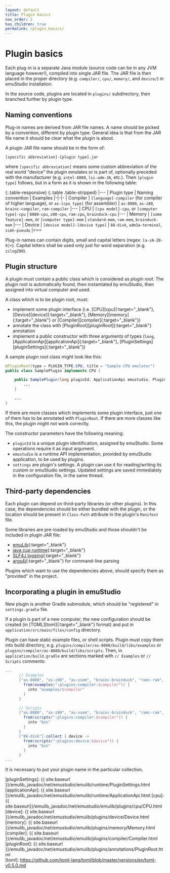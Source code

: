```yaml
---
layout: default
title: Plugin basics
nav_order: 2
has_children: true
permalink: /plugin_basics/
---
```


# Plugin basics

Each plug-in is a separate Java module (source code can be in any JVM language however!), compiled into single JAR file.
The JAR file is then placed in the proper directory (e.g. `compiler/`, `cpu/`, `memory/`, and `device/`) in emuStudio
installation.

In the source code, plugins are located in `plugins/` subdirectory, then branched further by plugin type.

## Naming conventions

Plug-in names are derived from JAR file names. A name should be picked by a convention, different by plugin type.
General idea is that from the JAR file name it should be clear what the plugin is about.
 
A plugin JAR file name should be in the form of: 

```
[specific abbreviation]-[plugin type].jar
```

where `[specific abbreviation]` means some custom abbreviation of the real world "device" the plugin emulates or is part of,
optionally preceded with the manufacturer (e.g. `intel-8080`, `lsi-adm-3A`, etc.).
Then `[plugin type]` follows, but in a form as it is shown in the following table:

{:.table-responsive}
{:.table .table-stripped}
|---
| Plugin type | Naming convention | Examples
|-|-|-
| Compiler | `[language]-compiler` (for compiler of higher language), or `as-[cpu type]` (for assembler) | `as-8080`, `as-z80`, `brainc-compiler`, `ram-compiler`
|---
| CPU | `[cpu model]-cpu`, or `[computer type]-cpu` | `8080-cpu`, `z80-cpu`, `ram-cpu`, `brainduck-cpu`
|---
| Memory | `[some feature]-mem`, or `[computer type]-mem` | `standard-mem`, `ram-mem`, `brainduck-mem`
|---
| Device | `[device model]-[device type]` | `88-disk`, `adm3a-terminal`, `simh-pseudo`
|===


Plug-in names can contain digits, small and capital letters (regex: `[a-zA-Z0-9]+`). Capital letters shall be used only
just for word separation (e.g. `zilogZ80`).

## Plugin structure

A plugin must contain a public class which is considered as _plugin root_. The plugin root is automatically found, then
instantiated by emuStudio, then assigned into virtual computer and used.

A class which is to be plugin root, must:

- implement some plugin interface (i.e. [CPU][cpu]{:target="_blank"}, [Device][device]{:target="_blank"}, [Memory][memory]{:target="_blank"} or [Compiler][compiler]{:target="_blank"})
- annotate the class with [PluginRoot][pluginRoot]{:target="_blank"} annotation  
- implement a public constructor with three arguments of types (`long`, [ApplicationApi][applicationApi]{:target="_blank"}, [PluginSettings][pluginSettings]{:target="_blank"})

A sample plugin root class might look like this: 

```java
@PluginRoot(type = PLUGIN_TYPE.CPU, title = "Sample CPU emulator")
public class SamplePlugin implements CPU {

    public SamplePlugin(long pluginId, ApplicationApi emustudio, PluginSettings settings) {
        ...
    }

    ...
}
```

If there are more classes which implements some plugin interface, just one of them has to be annotated with `PluginRoot`.
If there are more classes like this, the plugin might not work correctly.  

The constructor parameters have the following meaning:

- `pluginId` is a unique plugin identification, assigned by emuStudio. Some operations require it as input argument.
- `emustudio` is a runtime API implementation, provided by emuStudio application, to be used by plugins.
- `settings` are plugin's settings. A plugin can use it for reading/writing its custom or emuStudio settings.
  Updated settings are saved immediately in the configuration file, in the same thread.

## Third-party dependencies

Each plugin can depend on third-party libraries (or other plugins). In this case, the dependencies should be either
bundled with the plugin, or the location should be present in `Class-Path` attribute in the plugin's `Manifest` file.

Some libraries are pre-loaded by emuStudio and those shouldn't be included in plugin JAR file:

- [emuLib][emulib]{:target="_blank"}
- [java cup runtime][java-cup]{:target="_blank"}
- [SLF4J logging][slf4j]{:target="_blank"}
- [args4j][args4j]{:target="_blank"} for command-line parsing

Plugins which want to use the dependencies above, should specify them as "provided" in the project.

## Incorporating a plugin in emuStudio

New plugin is another Gradle submodule, which should be "registered" in `settings.gradle` file.

If a plugin is part of a new computer, the new configuration should be created (in [TOML][toml]{:target="_blank"} format) and put in `application/src/main/files/config` directory.

Plugin can have static example files, or shell scripts. Plugin must copy them into build directory, e.g. `plugins/compiler/as-8080/build/libs/examples` or `plugins/compiler/as-8080/build/libs/scripts`. Then, in `application/build.gradle` are sections marked with `// Examples` or `// Scripts` comments:

```groovy
...
      // Examples
      ["as-8080", "as-z80", "as-ssem", "brainc-brainduck", "ramc-ram", "raspc-rasp"].collect { compiler ->
        from(examples(":plugins:compiler:$compiler")) {
          into "examples/$compiler"
        }
      }

      // Scripts
      ["as-8080", "as-z80", "as-ssem", "brainc-brainduck", "ramc-ram", "raspc-rasp"].collect { compiler ->
        from(scripts(":plugins:compiler:$compiler")) {
          into "bin"
        }
      }
      ["88-disk"].collect { device ->
        from(scripts(":plugins:device:$device")) {
          into "bin"
        }
      }
...
```

It is necessary to put your plugin name in the particular collection.

[emulib]: https://search.maven.org/artifact/net.emustudio/emulib/11.5.0/jar
[java-cup]: https://mvnrepository.com/artifact/com.github.vbmacher/java-cup-runtime/11b-20160615
[slf4j]: https://mvnrepository.com/artifact/org.slf4j/slf4j-api/1.7.30
[args4j]: https://mvnrepository.com/artifact/args4j/args4j/2.33
[pluginSettings]: {{ site.baseurl }}/emulib_javadoc/net/emustudio/emulib/runtime/PluginSettings.html
[applicationApi]: {{ site.baseurl }}/emulib_javadoc/net/emustudio/emulib/runtime/ApplicationApi.html
[cpu]: {{ site.baseurl}}/emulib_javadoc/net/emustudio/emulib/plugins/cpu/CPU.html
[device]: {{ site.baseurl }}/emulib_javadoc/net/emustudio/emulib/plugins/device/Device.html
[memory]: {{ site.baseurl }}/emulib_javadoc/net/emustudio/emulib/plugins/memory/Memory.html
[compiler]: {{ site.baseurl }}/emulib_javadoc/net/emustudio/emulib/plugins/compiler/Compiler.html
[pluginRoot]: {{ site.baseurl }}/emulib_javadoc/net/emustudio/emulib/plugins/annotations/PluginRoot.html  
[toml]: https://github.com/toml-lang/toml/blob/master/versions/en/toml-v0.5.0.md
